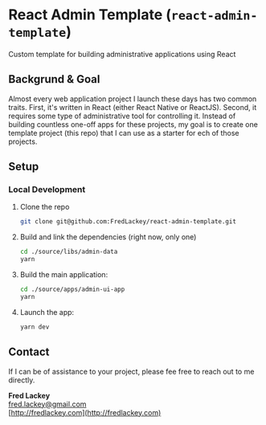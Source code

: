 # React Admin Template (`react-admin-template`)  

Custom template for building administrative applications using React

## Backgrund & Goal  

Almost every web application project I launch these days has two common traits.  First, it's written in React (either React Native or ReactJS).  Second, it requires some type of administrative tool for controlling it.  Instead of building countless one-off apps for these projects, my goal is to create one template project (this repo) that I can use as a starter for ech of those projects.

## Setup  

### Local Development

1. Clone the repo  

    ```bash
    git clone git@github.com:FredLackey/react-admin-template.git
    ```

1. Build and link the dependencies (right now, only one)

    ```bash
    cd ./source/libs/admin-data  
    yarn
    ```

1. Build the main application:

    ```bash
    cd ./source/apps/admin-ui-app
    yarn
    ```

1. Launch the app:

    ```bash
    yarn dev
    ```

## Contact  

If I can be of assistance to your project, please fee free to reach out to me directly.  

**Fred Lackey**  
[fred.lackey@gmail.com](mailto:fred.lackey@gmail.com)  
[http://fredlackey.com](http://fredlackey.com)  
